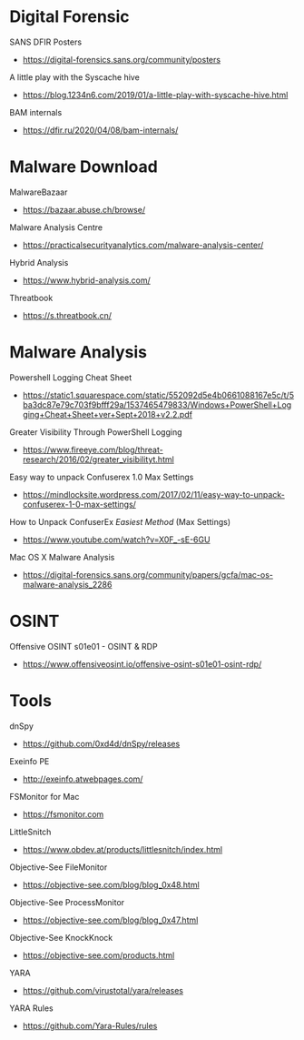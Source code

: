 # Digital Forensic
SANS DFIR Posters
* https://digital-forensics.sans.org/community/posters

A little play with the Syscache hive
* https://blog.1234n6.com/2019/01/a-little-play-with-syscache-hive.html

BAM internals 
* https://dfir.ru/2020/04/08/bam-internals/

# Malware Download
MalwareBazaar
* https://bazaar.abuse.ch/browse/

Malware Analysis Centre
* https://practicalsecurityanalytics.com/malware-analysis-center/

Hybrid Analysis
* https://www.hybrid-analysis.com/

Threatbook
* https://s.threatbook.cn/

# Malware Analysis
Powershell Logging Cheat Sheet
* https://static1.squarespace.com/static/552092d5e4b0661088167e5c/t/5ba3dc87e79c703f9bfff29a/1537465479833/Windows+PowerShell+Logging+Cheat+Sheet+ver+Sept+2018+v2.2.pdf

Greater Visibility Through PowerShell Logging 
* https://www.fireeye.com/blog/threat-research/2016/02/greater_visibilityt.html

Easy way to unpack Confuserex 1.0 Max Settings 
* https://mindlocksite.wordpress.com/2017/02/11/easy-way-to-unpack-confuserex-1-0-max-settings/

How to Unpack ConfuserEx *Easiest Method* (Max Settings) 
* https://www.youtube.com/watch?v=X0F_-sE-6GU

Mac OS X Malware Analysis 
* https://digital-forensics.sans.org/community/papers/gcfa/mac-os-malware-analysis_2286


# OSINT
Offensive OSINT s01e01 - OSINT & RDP
* https://www.offensiveosint.io/offensive-osint-s01e01-osint-rdp/


# Tools
dnSpy
* https://github.com/0xd4d/dnSpy/releases

Exeinfo PE
* http://exeinfo.atwebpages.com/

FSMonitor for Mac
* https://fsmonitor.com

LittleSnitch
* https://www.obdev.at/products/littlesnitch/index.html

Objective-See FileMonitor
* https://objective-see.com/blog/blog_0x48.html

Objective-See ProcessMonitor
* https://objective-see.com/blog/blog_0x47.html

Objective-See KnockKnock
* https://objective-see.com/products.html

YARA
* https://github.com/virustotal/yara/releases

YARA Rules
* https://github.com/Yara-Rules/rules
